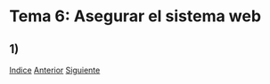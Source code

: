 # Tema 6: Asegurar el sistema web
## 1) 

[Indice](https://github.com/JoseAdriGP/SWAP-Practicas/blob/master/README.md) [Anterior](https://github.com/JoseAdriGP/SWAP/blob/master/Ejercicios/T5.md) [Siguiente](https://github.com/JoseAdriGP/SWAP/blob/master/Ejercicios/T7.md)
